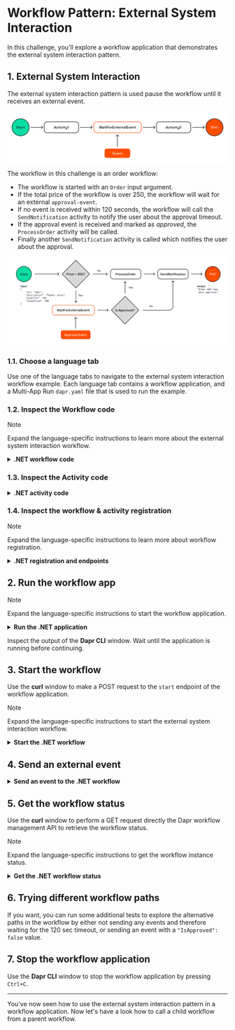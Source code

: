# Workflow Pattern: External System Interaction

In this challenge, you'll explore a workflow application that demonstrates the external system interaction pattern.

## 1. External System Interaction

The external system interaction pattern is used pause the workflow until it receives an external event.

![External System Interaction](images/dapr-uni-wf-pattern-external-event-v1.png)

The workflow in this challenge is an order workflow:

- The workflow is started with an `Order` input argument.
- If the total price of the workflow is over 250, the workflow will wait for an external `approval-event`.
- If no event is received within 120 seconds, the workflow will call the `SendNotification` activity to notify the user about the approval timeout.
- If the approval event is received and marked as *approved*, the `ProcessOrder` activity will be called.
- Finally another `SendNotification` activity is called which notifies the user about the approval.

![External System Interaction Demo](images/dapr-uni-wf-external-event-demo-v1.png)

### 1.1. Choose a language tab

Use one of the language tabs to navigate to the external system interaction workflow example. Each language tab contains a workflow application, and a Multi-App Run `dapr.yaml` file that is used to run the example.

### 1.2. Inspect the Workflow code

> [!NOTE]
> Expand the language-specific instructions to learn more about the external system interaction workflow.

<details>
   <summary><b>.NET workflow code</b></summary>

Open the `ExternalEventsWorkflow.cs` file located in the `ExternalEvents` folder. This file contains the workflow code.

Note how the workflow uses the `WorkflowContext` to create a timer and to continue the workflow as a fresh instance.

```csharp
try
{
    approvalStatus = await context.WaitForExternalEventAsync<ApprovalStatus>(
        eventName: "approval-event",
        timeout: TimeSpan.FromSeconds(120));
}
catch (TaskCanceledException)
{
    // Timeout occurred
    notificationMessage = $"Approval request for order {order.Id} timed out.";
    await context.CallActivityAsync(
        nameof(SendNotification),
        notificationMessage);
    return notificationMessage;
}
```

</details>

### 1.3. Inspect the Activity code

<details>
   <summary><b>.NET activity code</b></summary>

The workflow uses two activities, `SendNotification` and `ProcessOrder`, these are located in the `ExternalEvents/Activities` folder. Both activities are placeholders and do not contain any real logic related to sending notifications or processing orders.

</details>

### 1.4. Inspect the workflow & activity registration

> [!NOTE]
> Expand the language-specific instructions to learn more about workflow registration.

<details>
   <summary><b>.NET registration and endpoints</b></summary>

Locate the `Program.cs` file in the `ExternalEvents` folder. This file contains the code to register the workflow and activities using the `AddDaprWorkflow()` extension method.

This application also has a `start` HTTP POST endpoint that is used to start the workflow, and accepts an `Order` as the input.

</details>

## 2. Run the workflow app

> [!NOTE]
> Expand the language-specific instructions to start the workflow application.

<details>
   <summary><b>Run the .NET application</b></summary>

Use the **Dapr CLI** window to run the commands.

Navigate to the *csharp/external-system-interaction* folder:

```bash,run
cd csharp/external-system-interaction
```

Install the dependencies and build the project:

```bash,run
dotnet build ExternalEvents
```

Run the application using the Dapr CLI:

```bash,run
dapr run -f .
```

</details>

Inspect the output of the **Dapr CLI** window. Wait until the application is running before continuing.

## 3. Start the workflow

Use the **curl** window to make a POST request to the `start` endpoint of the workflow application.

> [!NOTE]
> Expand the language-specific instructions to start the external system interaction workflow.

<details>
   <summary><b>Start the .NET workflow</b></summary>

In the **curl** window, run the following command to start the workflow:

```curl,run
curl -i --request POST \
  --url http://localhost:5258/start \
  --header 'content-type: application/json' \
  --data '{"id": "b7dd836b-e913-4446-9912-d400befebec5","description": "Rubber ducks","quantity": 100,"totalPrice": 500}'
```

Expected output:

```text
HTTP/1.1 202 Accepted
Content-Length: 0
Date: Thu, 17 Apr 2025 15:37:51 GMT
Server: Kestrel
Location: b7dd836b-e913-4446-9912-d400befebec5
```

> [!NOTE]
> The `id` field in the request body is used as the workflow instance ID. All further requests will use this ID.

The application log in the **Dapr CLI** window should contain this log statement:

```text
== APP - externalevents == Received order: Order { Id = b7dd836b-e913-4446-9912-d400befebec5, Description = Rubber ducks, Quantity = 100, TotalPrice = 500 }.
```

</details>

## 4. Send an external event

<details>
   <summary><b>Send an event to the .NET workflow</b></summary>

In the **curl** window, run the following command to send an `approval-event` to the running workflow instance:

```curl,run
curl -i --request POST \
  --url http://localhost:3558/v1.0/workflows/dapr/b7dd836b-e913-4446-9912-d400befebec5/raiseEvent/approval-event \
  --header 'content-type: application/json' \
  --data '{"OrderId": "b7dd836b-e913-4446-9912-d400befebec5","IsApproved": true}'
```

Expected output:

```text
HTTP/1.1 202 Accepted
Content-Type: application/json
Traceparent: 00-cd40670f36a8be0b1b6951f3962387c3-95440c97280a6405-01
Date: Thu, 17 Apr 2025 15:39:14 GMT
Content-Length: 2
```

The application log in the **Dapr CLI** window should contain these log statements:

```text
== APP - externalevents == ProcessOrder: Processed order: b7dd836b-e913-4446-9912-d400befebec5.
== APP - externalevents == SendNotification: Order b7dd836b-e913-4446-9912-d400befebec5 has been approved.
```

</details>

## 5. Get the workflow status

Use the **curl** window to perform a GET request directly the Dapr workflow management API to retrieve the workflow status.

> [!NOTE]
> Expand the language-specific instructions to get the workflow instance status.

<details>
   <summary><b>Get the .NET workflow status</b></summary>

Use the **curl** window to make a GET request to get the status of a workflow instance:

```curl,run
curl --request GET --url http://localhost:3558/v1.0/workflows/dapr/b7dd836b-e913-4446-9912-d400befebec5
```

Expected output:

```json
{
   "instanceID":"b7dd836b-e913-4446-9912-d400befebec5",
   "workflowName":"ExternalEventsWorkflow",
   "createdAt":"2025-04-17T15:37:52.010680923Z",
   "lastUpdatedAt":"2025-04-17T15:39:14.342695324Z",
   "runtimeStatus":"COMPLETED",
   "properties":{
      "dapr.workflow.input":"{\"Id\":\"b7dd836b-e913-4446-9912-d400befebec5\",\"Description\":\"Rubber ducks\",\"Quantity\":100,\"TotalPrice\":500}",
      "dapr.workflow.output":"\"Order b7dd836b-e913-4446-9912-d400befebec5 has been approved.\""
   }
}
```

</details>

## 6. Trying different workflow paths

If you want, you can run some additional tests to explore the alternative paths in the workflow by either not sending any events and therefore waiting for the 120 sec timeout, or sending an event with a `"IsApproved": false` value.

## 7. Stop the workflow application

Use the **Dapr CLI** window to stop the workflow application by pressing `Ctrl+C`.

---

You've now seen how to use the external system interaction pattern in a workflow application. Now let's have a look how to call a child workflow from a parent workflow.
